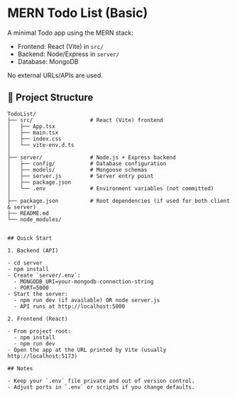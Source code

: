 # MERN Todo List (Basic)

A minimal Todo app using the MERN stack:

- Frontend: React (Vite) in `src/`
- Backend: Node/Express in `server/`
- Database: MongoDB

No external URLs/APIs are used.

## 📁 Project Structure

```plaintext
TodoList/
├── src/                  # React (Vite) frontend
│   ├── App.tsx
│   ├── main.tsx
│   ├── index.css
│   └── vite-env.d.ts
│
├── server/               # Node.js + Express backend
│   ├── config/           # Database configuration
│   ├── models/           # Mongoose schemas
│   ├── server.js         # Server entry point
│   ├── package.json
│   └── .env              # Environment variables (not committed)
│
├── package.json          # Root dependencies (if used for both client & server)
├── README.md
└── node_modules/


## Quick Start

1. Backend (API)

- cd server
- npm install
- Create `server/.env`:
  - MONGODB_URI=your-mongodb-connection-string
  - PORT=5000
- Start the server:
  - npm run dev (if available) OR node server.js
  - API runs at http://localhost:5000

2. Frontend (React)

- From project root:
  - npm install
  - npm run dev
- Open the app at the URL printed by Vite (usually http://localhost:5173)

## Notes

- Keep your `.env` file private and out of version control.
- Adjust ports in `.env` or scripts if you change defaults.
